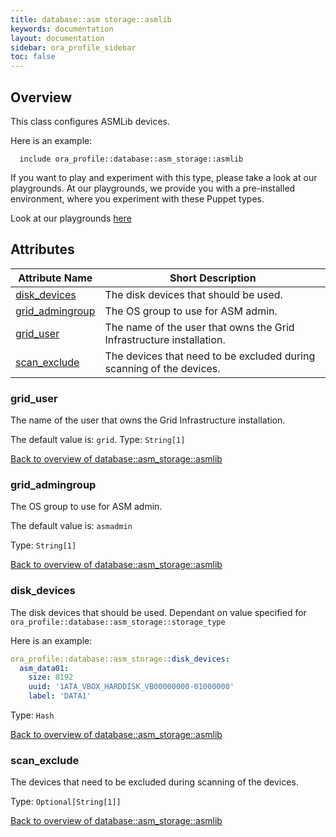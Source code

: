 ```yaml
---
title: database::asm storage::asmlib
keywords: documentation
layout: documentation
sidebar: ora_profile_sidebar
toc: false
---
```

## Overview

This class configures ASMLib devices.

Here is an example:

```puppet
  include ora_profile::database::asm_storage::asmlib
```




If you want to play and experiment with this type, please take a look at our playgrounds. At our playgrounds, 
we provide you with a pre-installed environment, where you experiment with these Puppet types.

Look at our playgrounds [here](/playgrounds#oracle)

## Attributes



Attribute Name                                                    | Short Description                                                    |
----------------------------------------------------------------- | -------------------------------------------------------------------- |
[disk_devices](#database::asm_storage::asmlib_disk_devices)       | The disk devices that should be used.                                |
[grid_admingroup](#database::asm_storage::asmlib_grid_admingroup) | The OS group to use for ASM admin.                                   |
[grid_user](#database::asm_storage::asmlib_grid_user)             | The name of the user that owns the Grid Infrastructure installation. |
[scan_exclude](#database::asm_storage::asmlib_scan_exclude)       | The devices that need to be excluded during scanning of the devices. |




### grid_user<a name='database::asm_storage::asmlib_grid_user'>

The name of the user that owns the Grid Infrastructure installation.

The default value is: `grid`.
Type: `String[1]`


[Back to overview of database::asm_storage::asmlib](#attributes)

### grid_admingroup<a name='database::asm_storage::asmlib_grid_admingroup'>

The OS group to use for ASM admin.

The default value is: `asmadmin`

Type: `String[1]`


[Back to overview of database::asm_storage::asmlib](#attributes)

### disk_devices<a name='database::asm_storage::asmlib_disk_devices'>

The disk devices that should be used.
Dependant on value specified for `ora_profile::database::asm_storage::storage_type`

Here is an example:

```yaml
ora_profile::database::asm_storage::disk_devices:
  asm_data01:
    size: 8192
    uuid: '1ATA_VBOX_HARDDISK_VB00000000-01000000'
    label: 'DATA1'
```

Type: `Hash`


[Back to overview of database::asm_storage::asmlib](#attributes)

### scan_exclude<a name='database::asm_storage::asmlib_scan_exclude'>

The devices that need to be excluded during scanning of the devices.

Type: `Optional[String[1]]`


[Back to overview of database::asm_storage::asmlib](#attributes)
